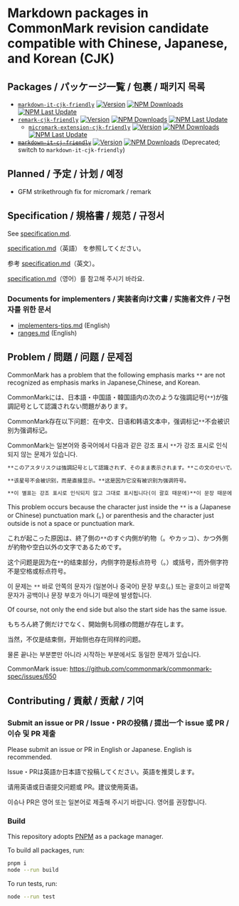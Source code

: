 # Markdown packages in CommonMark revision candidate compatible with Chinese, Japanese, and Korean (CJK)

## Packages / <span lang="ja">パッケージ一覧</span> / <span lang="zh-Hans-CN">包裹</span> / <span lang="ko">패키지 목록</span>

- [`markdown-it-cjk-friendly`](./packages/markdown-it-cjk-friendly) [![Version](https://img.shields.io/npm/v/markdown-it-cjk-friendly)](https://npmjs.com/package/markdown-it-cjk-friendly) [![NPM Downloads](https://img.shields.io/npm/dw/markdown-it-cjk-friendly)](https://npmjs.com/package/markdown-it-cjk-friendly) [![NPM Last Update](https://img.shields.io/npm/last-update/markdown-it-cjk-friendly)](https://npmjs.com/package/markdown-it-cjk-friendly)
- [`remark-cjk-friendly`](./packages/remark-cjk-friendly) [![Version](https://img.shields.io/npm/v/remark-cjk-friendly)](https://npmjs.com/package/remark-cjk-friendly) [![NPM Downloads](https://img.shields.io/npm/dw/remark-cjk-friendly)](https://npmjs.com/package/remark-cjk-friendly) [![NPM Last Update](https://img.shields.io/npm/last-update/remark-cjk-friendly)](https://npmjs.com/package/remark-cjk-friendly)
  - [`micromark-extension-cjk-friendly`](./packages/micromark-extension-cjk-friendly) [![Version](https://img.shields.io/npm/v/micromark-extension-cjk-friendly)](https://npmjs.com/package/micromark-extension-cjk-friendly) [![NPM Downloads](https://img.shields.io/npm/dw/micromark-extension-cjk-friendly)](https://npmjs.com/package/micromark-extension-cjk-friendly) [![NPM Last Update](https://img.shields.io/npm/last-update/micromark-extension-cjk-friendly)](https://npmjs.com/package/micromark-extension-cjk-friendly)
- ~~[`markdown-it-cj-friendly`](./packages/markdown-it-cj-friendly)~~ [![Version](https://img.shields.io/npm/v/markdown-it-cj-friendly)](https://npmjs.com/package/markdown-it-cj-friendly) [![NPM Downloads](https://img.shields.io/npm/dw/markdown-it-cj-friendly)](https://npmjs.com/package/markdown-it-cj-friendly) (Deprecated; switch to `markdown-it-cjk-friendly`)

## Planned / <span lang="ja">予定</span> / <span lang="zh-Hans-CN">计划</span> / <span lang="ko">예정</span>

- GFM strikethrough fix for micromark / remark

## Specification / <span lang="ja">規格書</span> / <span lang="zh-Hans-CN">规范</span> / <span lang="ko">규정서</span>

See [specification.md](specification.md).

<span lang="ja">[specification.md](specification.md)（英語） を参照してください。</span>

<span lang="zh-Hans-CN">参考 [specification.md](specification.md)（英文）。</span>

<span lang="ko">[specification.md](specification.md)（영어）를 참고해 주시기 바라요.</span>

### Documents for implementers / <span lang="ja">実装者向け文書</span> / <span lang="zh-Hans-CN">实施者文件</span> / <span lang="ko">구현자를 위한 문서</span>

- [implementers-tips.md](implementers-tips.md) (English)
- [ranges.md](ranges.md) (English)

## Problem / <span lang="ja">問題</span> / <span lang="zh-Hans-CN">问题</span> / <span lang="ko">문제점</span>

CommonMark has a problem that the following emphasis marks `**` are not recognized as emphasis marks in Japanese,Chinese, and Korean.

<span lang="ja">CommonMarkには、日本語・中国語・韓国語内の次のような強調記号(`**`)が強調記号として認識されない問題があります。</span>

<span lang="zh-Hans-CN">CommonMark存在以下问题：在中文、日语和韩语文本中，强调标记`**`不会被识别为强调标记。</span>

<span lang="ko">CommonMark는 일본어와 중국어에서 다음과 같은 강조 표시 `**`가 강조 표시로 인식되지 않는 문제가 있습니다.</span>

```md
**このアスタリスクは強調記号として認識されず、そのまま表示されます。**この文のせいで。

**该星号不会被识别，而是直接显示。**这是因为它没有被识别为强调符号。

**이 별표는 강조 표시로 인식되지 않고 그대로 표시됩니다(이 괄호 때문에)**이 문장 때문에.
```

This problem occurs because the character just inside the `**` is a (Japanese or Chinese) punctuation mark (。) or parenthesis and the character just outside is not a space or punctuation mark.

<span lang="ja">これが起こった原因は、終了側の`**`のすぐ内側が約物（。やカッコ）、かつ外側が約物や空白以外の文字であるためです。</span>

<span lang="zh-Hans-CN">这个问题是因为在`**`的结束部分，内侧字符是标点符号（。）或括号，而外侧字符不是空格或标点符号。</span>

<span lang="ko">이 문제는 `**` 바로 안쪽의 문자가 (일본어나 중국어) 문장 부호(。) 또는 괄호이고 바깥쪽 문자가 공백이나 문장 부호가 아니기 때문에 발생합니다.</span>

Of course, not only the end side but also the start side has the same issue.

<span lang="ja">もちろん終了側だけでなく、開始側も同様の問題が存在します。</span>

<span lang="zh-Hans-CN">当然，不仅是结束侧，开始侧也存在同样的问题。</span>

<span lang="ko">물론 끝나는 부분뿐만 아니라 시작하는 부분에서도 동일한 문제가 있습니다.</span>

CommonMark issue: https://github.com/commonmark/commonmark-spec/issues/650

## Contributing / <span lang="ja">貢献</span> / <span lang="zh-Hans-CN">贡献</span> / <span lang="ko">기여</span>

### Submit an issue or PR / <span lang="ja">Issue・PRの投稿</span> / <span lang="zh-Hans-CN">提出一个 issue 或 PR</span> / <span lang="ko">이슈 및 PR 제출</span>

Please submit an issue or PR in English or Japanese. English is recommended.

<span lang="ja">Issue・PRは英語か日本語で投稿してください。英語を推奨します。</span>

<span lang="zh-Hans-CN">请用英语或日语提交问题或 PR。建议使用英语。</span>

<span lang="ko">이슈나 PR은 영어 또는 일본어로 제출해 주시기 바랍니다. 영어를 권장합니다.</span>

### Build

This repository adopts [PNPM](https://pnpm.io/) as a package manager.

To build all packages, run:

```bash
pnpm i
node --run build
```

To run tests, run:

```bash
node --run test
```
